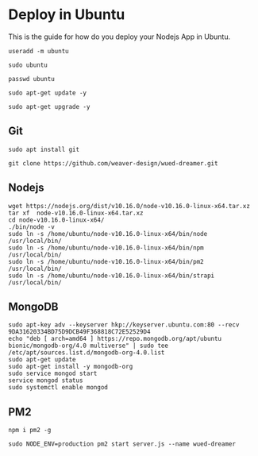 # Deploy in Ubuntu

This is the guide for how do you deploy your Nodejs App in Ubuntu.

```
useradd -m ubuntu

sudo ubuntu

passwd ubuntu
```

``` linux
sudo apt-get update -y

sudo apt-get upgrade -y
```

## Git

``` linux
sudo apt install git
```

``` git
git clone https://github.com/weaver-design/wued-dreamer.git
```

## Nodejs

``` linux
wget https://nodejs.org/dist/v10.16.0/node-v10.16.0-linux-x64.tar.xz
tar xf  node-v10.16.0-linux-x64.tar.xz
cd node-v10.16.0-linux-x64/
./bin/node -v
sudo ln -s /home/ubuntu/node-v10.16.0-linux-x64/bin/node  /usr/local/bin/
sudo ln -s /home/ubuntu/node-v10.16.0-linux-x64/bin/npm  /usr/local/bin/
sudo ln -s /home/ubuntu/node-v10.16.0-linux-x64/bin/pm2  /usr/local/bin/
sudo ln -s /home/ubuntu/node-v10.16.0-linux-x64/bin/strapi  /usr/local/bin/
```

## MongoDB

``` linux
sudo apt-key adv --keyserver hkp://keyserver.ubuntu.com:80 --recv 9DA31620334BD75D9DCB49F368818C72E52529D4
echo "deb [ arch=amd64 ] https://repo.mongodb.org/apt/ubuntu bionic/mongodb-org/4.0 multiverse" | sudo tee /etc/apt/sources.list.d/mongodb-org-4.0.list
sudo apt-get update
sudo apt-get install -y mongodb-org
sudo service mongod start
service mongod status
sudo systemctl enable mongod
```

## PM2

``` npm
npm i pm2 -g
```

``` npm
sudo NODE_ENV=production pm2 start server.js --name wued-dreamer
```
